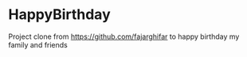 # HappyBirthday
Project clone from https://github.com/fajarghifar to happy birthday my family and friends
